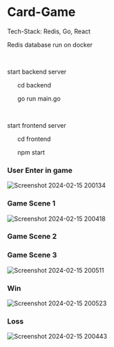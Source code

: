 # Card-Game
Tech-Stack: Redis, Go, React

<p>Redis database run on docker</p>
<br>
<p>start backend server
<ul>cd backend</ul>
<ul>go run main.go</ul>
</p>
<br>
<p>start frontend server
<ul>cd frontend</ul>
<ul>npm start</ul>
</p>


<h3>User Enter in game</h3>

![Screenshot 2024-02-15 200134](https://github.com/SyedAbuBakerAli/Card-Game/assets/92733250/7886f200-1abc-4f09-a769-c250ea688304)

<h3>Game Scene 1</h3>

![Screenshot 2024-02-15 200418](https://github.com/SyedAbuBakerAli/Card-Game/assets/92733250/ce29fc3a-a5e5-4891-bc50-d026a7cc3d66)

<h3>Game Scene 2</h3>


<h3>Game Scene 3</h3>

![Screenshot 2024-02-15 200511](https://github.com/SyedAbuBakerAli/Card-Game/assets/92733250/d700163a-b89d-4bb1-a9f2-e2351baa49e0)

<h3>Win</h3>

![Screenshot 2024-02-15 200523](https://github.com/SyedAbuBakerAli/Card-Game/assets/92733250/9e40ac45-4e5a-44c6-9b81-d283ae9b4cd0)


<h3>Loss</h3>

![Screenshot 2024-02-15 200443](https://github.com/SyedAbuBakerAli/Card-Game/assets/92733250/c4ed94ea-758a-4fda-97f6-2b1d366c4e73)
